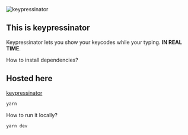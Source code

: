 <img src="https://keypressinator.firebaseapp.com/example.png" alt="keypressinator">

## This is keypressinator
Keypressinator lets you show your keycodes while your typing. **IN REAL TIME**.

How to install dependencies?

## Hosted here
[keypressinator](https://keypressinator.firebaseapp.com/)

```bash
yarn
```

How to run it locally?

```bash
yarn dev
```
